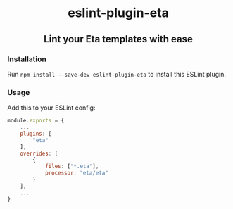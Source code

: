 <h1 align="center">eslint-plugin-eta</h1>
<h2 align="center">Lint your Eta templates with ease</h2>

### Installation
Run `npm install --save-dev eslint-plugin-eta` to install this ESLint plugin.

### Usage
Add this to your ESLint config:
```javascript
module.exports = {
    ...
    plugins: [
        "eta"
    ],
    overrides: [
        {
            files: ["*.eta"],
            processor: "eta/eta"
        }
    ],
    ...
}
```